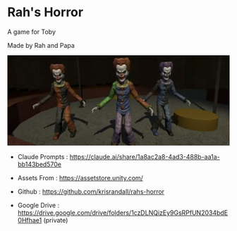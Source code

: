 # Rah's Horror

A game for Toby

Made by Rah and Papa

<img src="gamepic.png" />



* Claude Prompts : https://claude.ai/share/1a8ac2a8-4ad3-488b-aa1a-bb143bed570e

* Assets From : https://assetstore.unity.com/

* Github : https://github.com/krisrandall/rahs-horror


* Google Drive : https://drive.google.com/drive/folders/1czDLNQizEy9GsRPfUN2034bdE0Hfhae1   (private)



